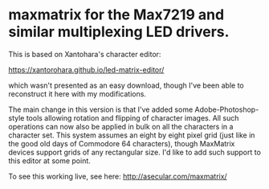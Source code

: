 # maxmatrix for the Max7219 and similar multiplexing LED drivers.

This is based on Xantohara's character editor:

https://xantorohara.github.io/led-matrix-editor/

which wasn't presented as an easy download, though I've been able to reconstruct it here with my modifications.

The main change in this version is that I've added some Adobe-Photoshop-style tools allowing rotation and flipping of character images. All such operations can now also 
be applied in bulk on all the characters in a character set.  This system assumes an eight by eight pixel grid (just like in the good
old days of Commodore 64 characters), though MaxMatrix devices support grids of any rectangular size.  I'd like to add such support to 
this editor at some point.

To see this working live, see here: http://asecular.com/maxmatrix/

